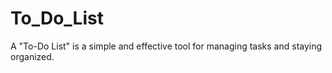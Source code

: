 # To_Do_List
A "To-Do List" is a simple and effective tool for managing tasks and staying organized. 
